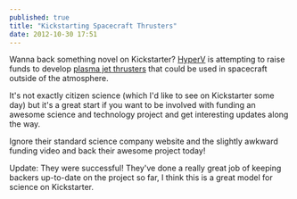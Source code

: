 ```yaml
---
published: true
title: "Kickstarting Spacecraft Thrusters"
date: 2012-10-30 17:51
---
```

Wanna back something novel on Kickstarter? [HyperV](http://www.hyperv.com/) is attempting to raise funds to develop [plasma jet thrusters](http://www.kickstarter.com/projects/2027072188/plasma-jet-electric-thrusters-for-spacecraft) that could be used in spacecraft outside of the atmosphere.

It's not exactly citizen science (which I'd like to see on Kickstarter some day) but it's a great start if you want to be involved with funding an awesome science and technology project and get interesting updates along the way.

Ignore their standard science company website and the slightly awkward funding video and back their awesome project today!

Update: They were successful! They've done a really great job of keeping backers up-to-date on the project so far, I think this is a great model for science on Kickstarter.